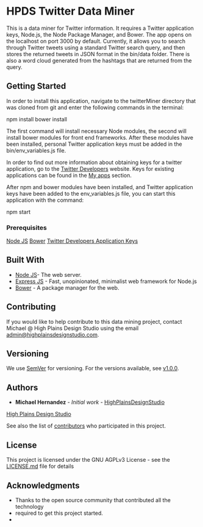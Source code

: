 # HPDS Twitter Data Miner

This is a data miner for Twitter information. It requires a Twitter application
keys, Node.js, the Node Package Manager, and Bower. The app opens on the localhost
on port 3000 by default. Currently, it allows you to search through Twitter 
tweets using a standard Twitter search query, and then stores the returned tweets
in JSON format in the bin/data folder. There is also a word cloud generated from
the hashtags that are returned from the query.  

## Getting Started

In order to install this application, navigate to the twitterMiner directory that
was cloned from git and enter the following commands in the terminal:

npm install
bower install

The first command will install necessary Node modules, the second will install
bower modules for front end frameworks. After these modules have been installed,
personal Twitter application keys must be added in the bin/env_variables.js file.

In order to find out more information about obtaining keys for a twitter application,
go to the [Twitter Developers](https://dev.twitter.com/) website. Keys for existing
applications can be found in the [My apps](https://apps.twitter.com/) section.

After npm and bower modules have been installed, and Twitter application keys have
been added to the env_variables.js file, you can start this application with 
the command:

npm start

### Prerequisites

[Node JS](https://nodejs.org/en/)
[Bower](https://bower.io/)
[Twitter Developers Application Keys](https://dev.twitter.com/)


## Built With

* [Node JS](https://nodejs.org/en/)- The web server.
* [Express JS](https://expressjs.com/) - Fast, unopinionated, minimalist web framework for Node.js
* [Bower](https://bower.io/) - A package manager for the web.


## Contributing

If you would like to help contribute to this data mining project, contact 
Michael @ High Plains Design Studio using the email admin@highplainsdesignstudio.com. 


## Versioning

We use [SemVer](http://semver.org/) for versioning. For the versions available, see 
[v1.0.0](https://github.com/highplainsdesignstudio/twitterMiner). 

## Authors

* **Michael Hernandez** - *Initial work* - [HighPlainsDesignStudio](https://github.com/highplainsdesignstudio)

[High Plains Design Studio](http://www.highplainsdesignstudio.com)

See also the list of [contributors](https://github.com/highplainsdesignstudio/twitterMiner/graphs/contributors) who participated in this project.

## License

This project is licensed under the GNU AGPLv3 License - see the [LICENSE.md](LICENSE.md) file for details

## Acknowledgments

* Thanks to the open source community that contributed all the technology
* required to get this project started.
* 


